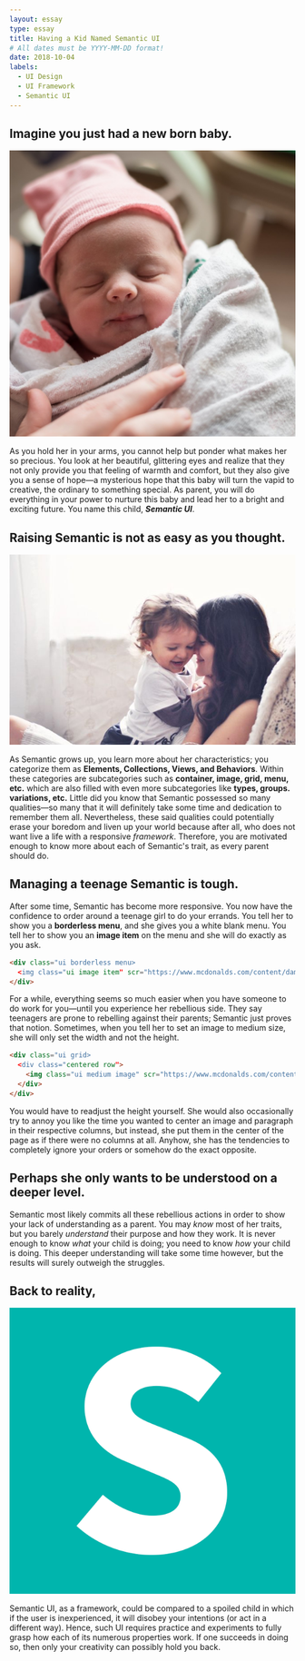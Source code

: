 ```yaml
---
layout: essay
type: essay
title: Having a Kid Named Semantic UI
# All dates must be YYYY-MM-DD format!
date: 2018-10-04
labels:
  - UI Design
  - UI Framework
  - Semantic UI
---
```


## Imagine you just had a new born baby.

<img class="ui small right floated image" src="../images/newborn.PNG">

As you hold her in your arms, you cannot help but ponder what makes her so precious. You look at her beautiful, glittering eyes and realize that they not only provide you that feeling of warmth and comfort, but they also give you a sense of hope—a mysterious hope that this baby will turn the vapid to creative, the ordinary to something special. As parent, you will do everything in your power to nurture this baby and lead her to a bright and exciting future. You name this child, ***Semantic UI***.

## Raising Semantic is not as easy as you thought.

<p align="center">
  <img class="ui medium center image" src="../images/raisingkid.PNG">
</p>

As Semantic grows up, you learn more about her characteristics; you categorize them as **Elements, Collections, Views, and Behaviors**. Within these categories are subcategories such as **container, image, grid, menu, etc.** which are also filled with even more subcategories like **types, groups. variations, etc.** Little did you know that Semantic possessed so many qualities—so many that it will definitely take some time and dedication to remember them all. Nevertheless, these said qualities could potentially erase your boredom and liven up your world because after all, who does not want live a life with a responsive *framework*. Therefore, you are motivated enough to know more about each of Semantic's trait, as every parent should do.

## Managing a teenage Semantic is tough.

After some time, Semantic has become more responsive. You now have the confidence to order around a teenage girl to do your errands. You tell her to show you a **borderless menu**, and she gives you a white blank menu. You tell her to show you an **image item** on the menu and she will do exactly as you ask.

```html
<div class="ui borderless menu>
  <img class="ui image item" scr="https://www.mcdonalds.com/content/dam/usa/logo/m_logo.png">
</div>
```
For a while, everything seems so much easier when you have someone to do work for you—until you experience her rebellious side. They say teenagers are prone to rebelling against their parents; Semantic just proves that notion. Sometimes, when you tell her to set an image to medium size, she will only set the width and not the height.

```html
<div class="ui grid>
  <div class="centered row">
    <img class="ui medium image" scr="https://www.mcdonalds.com/content/dam/usa/logo/m_logo.png">
  </div>
</div>
```
You would have to readjust the height yourself. She would also occasionally try to annoy you like the time you wanted to center an image and paragraph in their respective columns, but instead, she put them in the center of the page as if there were no columns at all. 
Anyhow, she has the tendencies to completely ignore your orders or somehow do the exact opposite.

## Perhaps she only wants to be understood on a deeper level.

Semantic most likely commits all these rebellious actions in order to show your lack of understanding as a parent. You may *know* most of her traits, but you barely *understand* their purpose and how they work. It is never enough to know *what* your child is doing; you need to know *how* your child is doing. This deeper understanding will take some time however, but the results will surely outweigh the struggles.

## Back to reality,

<img class="ui tiny left floated image" src="../images/semanticui.png">

Semantic UI, as a framework, could be compared to a spoiled child in which if the user is inexperienced, it will disobey your intentions (or act in a different way). Hence, such UI requires practice and experiments to fully grasp how each of its numerous properties work. If one succeeds in doing so, then only your creativity can possibly hold you back.
